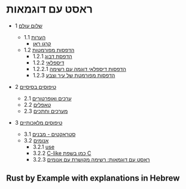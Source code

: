 # ראסט עם דוגמאות

* 1 [שלום עולם](./rust-by-example-hello-world.md)
  * 1.1 [הערות](./rust-by-example-comments.md)
    * [קרגו ראן](./rust-by-example-cargo-run.md)
  * 1.2 [הדפסות מפורמטות](./rust-by-example-formatted-print.md)
    * 1.2.1 [הדפסת דבוג](./rust-by-example-debug-print.md)
    * 1.2.2 [דיספלאי](./rust-by-example-display.md)
    * 1.2.2.1 [הדפסות דיספלאי דוגמה עם רשימה](./rust-by-example-display-testcase-list.md)
    * 1.2.3 [הדפסות מפורמטת של עיר וצבע](./rust-by-example-formatting-city-and-color.md)

* 2 [טיפוסים בסיסיים](./rust-by-example-primitives.md)
  * 2.1 [ערכים ואופרטורים](./rust-by-example-literals-and-operators.md)
  * 2.2 [טאפלים](./rust-by-example-tuples.md)
  * 2.3 [מערכים וחתכים](./rust-by-example-arrays-and-slices.md)

* 3 [טיפוסים מלאכותיים](./rust-by-example-custom-types.md)
  * 3.1 [סטראקטים - מבנים](./rust-by-example-structures.md)
  * 3.2 [אנומים](./rust-by-example-enums.md)
    * 3.2.1 [use](./rust-by-example-enums-use.md)
    * 3.2.2 [C-like כמו בשפת C](./rust-by-example-enums-c-like.md)
    * 3.2.3 [ראסט עם דוגמאות: רשימה מקושרת עם אנומים](./rust-by-example-enums-linked-list.md)


<div dir="ltr">

## Rust by Example with explanations in Hebrew

</div>
